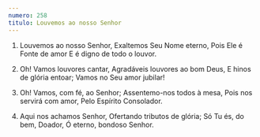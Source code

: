 ```yaml
---
numero: 258
titulo: Louvemos ao nosso Senhor
---
```

1. Louvemos ao nosso Senhor,
Exaltemos Seu Nome eterno,
Pois Ele é Fonte de amor
E é digno de todo o louvor.

2. Oh! Vamos louvores cantar,
Agradáveis louvores ao bom Deus,
E hinos de glória entoar;
Vamos no Seu amor jubilar!

3. Oh! Vamos, com fé, ao Senhor;
Assentemo-nos todos à mesa,
Pois nos servirá com amor,
Pelo Espírito Consolador.

4. Aqui nos achamos Senhor,
Ofertando tributos de glória;
Só Tu és, do bem, Doador,
Ó eterno, bondoso Senhor.
